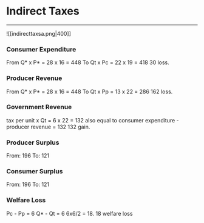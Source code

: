 # Indirect Taxes
---
![[indirecttaxsa.png|400]]

### Consumer Expenditure
From Q\* x P\* = 28 x 16 = 448
To Qt x Pc = 22 x 19 = 418
30 loss.

### Producer Revenue
From Q\* x P\* = 28 x 16 = 448
To Qt x Pp = 13 x 22 = 286
162 loss.

### Government Revenue
tax per unit x Qt = 6 x 22 = 132
also equal to consumer expenditure - producer revenue = 132
132 gain.

### Producer Surplus
From: 196
To: 121

### Consumer Surplus
From: 196
To: 121

### Welfare Loss
Pc - Pp = 6
Q\* - Qt = 6
6x6/2 = 18.
18 welfare loss
